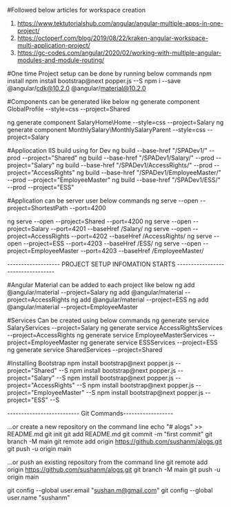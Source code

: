 #Followed below articles for workspace creation
1) https://www.tektutorialshub.com/angular/angular-multiple-apps-in-one-project/
2) https://octoperf.com/blog/2019/08/22/kraken-angular-workspace-multi-application-project/
3) https://gc-codes.com/angular/2020/02/working-with-multiple-angular-modules-and-module-routing/


#One time Project setup can be done by running below commands
npm install
npm install bootstrap@next popper.js --S
npm i --save @angular/cdk@10.2.0 @angular/material@10.2.0



#Components can be generated like below
ng generate component GlobalProfile --style=css --project=Shared

ng generate component SalaryHome\Home --style=css --project=Salary
ng generate component MonthlySalary\MonthlySalaryParent --style=css --project=Salary



#Appliocation IIS build using for Dev
ng build --base-href "/SPADev1/" --prod --project="Shared"
ng build --base-href "/SPADev1/Salary/" --prod --project="Salary"
ng build --base-href "/SPADev1/AccessRights/" --prod --project="AccessRights"
ng build --base-href "/SPADev1/EmployeeMaster/" --prod --project="EmployeeMaster"
ng build --base-href "/SPADev1/ESS/" --prod --project="ESS"



#Application can be server user below commands
ng serve --open --project=ShortestPath --port=4200

ng serve --open --project=Shared --port=4200
ng serve --open --project=Salary --port=4201 --baseHref /Salary/
ng serve --open --project=AccessRights --port=4202 --baseHref /AccessRights/
ng serve --open --project=ESS --port=4203 --baseHref /ESS/
ng serve --open --project=EmployeeMaster --port=4203 --baseHref /EmployeeMaster/


------------------- PROJECT SETUP INFOMATION STARTS ----------------------------------

#Angular Material can be added to each project like below
ng add @angular/material --project=Salary
ng add @angular/material --project=AccessRights
ng add @angular/material --project=ESS
ng add @angular/material --project=EmployeeMaster




#Services Can be created using below commands
ng generate service SalaryServices --project=Salary
ng generate service AccessRightsServices --project=AccessRights
ng generate service EmployeeMasterServices --project=EmployeeMaster
ng generate service ESSServices --project=ESS
ng generate service SharedServices --project=Shared



#Installing Bootstrap
npm install bootstrap@next popper.js --project="Shared" --S
npm install bootstrap@next popper.js --project="Salary" --S
npm install bootstrap@next popper.js --project="AccessRights" --S
npm install bootstrap@next popper.js --project="EmployeeMaster" --S
npm install bootstrap@next popper.js --project="ESS" --S


-------------------------- Git Commands------------------

…or create a new repository on the command line
echo "# alogs" >> README.md
git init
git add README.md
git commit -m "first commit"
git branch -M main
git remote add origin https://github.com/sushanm/alogs.git
git push -u origin main


…or push an existing repository from the command line
git remote add origin https://github.com/sushanm/alogs.git
git branch -M main
git push -u origin main




git config --global user.email "sushan.m@gmail.com"
git config --global user.name "sushanm"

